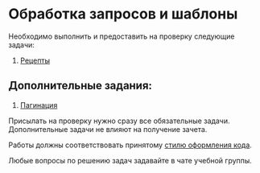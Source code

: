 # Обработка запросов и шаблоны

Необходимо выполнить и предоставить на проверку следующие задачи:

1. [Рецепты](./menu)

## Дополнительные задания:

1. [Пагинация](./pagination)

Присылать на проверку нужно сразу все обязательные задачи. Дополнительные задачи не влияют на получение зачета.

Работы должны соответствовать
принятому [стилю оформления кода](https://github.com/netology-code/codestyle/tree/master/python).

Любые вопросы по решению задач задавайте в чате учебной группы.
